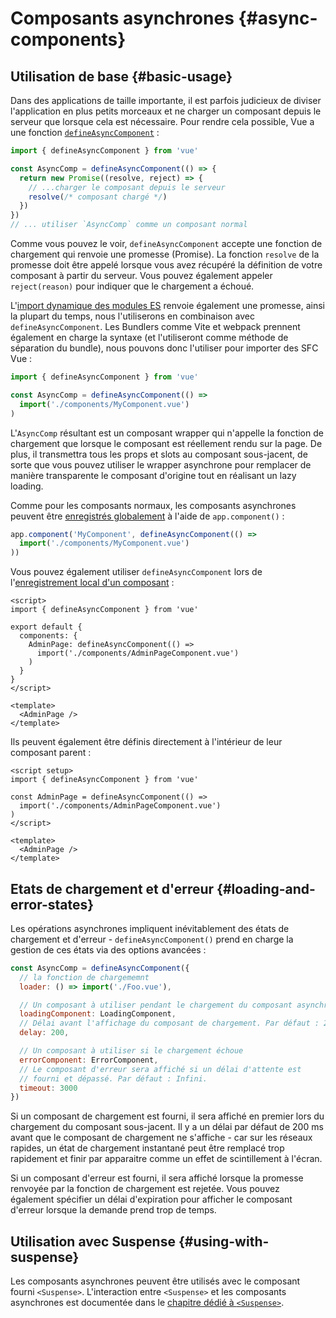 # Composants asynchrones {#async-components}

## Utilisation de base {#basic-usage}

Dans des applications de taille importante, il est parfois judicieux de diviser l'application en plus petits morceaux et ne charger un composant depuis le serveur que lorsque cela est nécessaire. Pour rendre cela possible, Vue a une fonction [`defineAsyncComponent`](/api/general.html#defineasynccomponent) :

```js
import { defineAsyncComponent } from 'vue'

const AsyncComp = defineAsyncComponent(() => {
  return new Promise((resolve, reject) => {
    // ...charger le composant depuis le serveur
    resolve(/* composant chargé */)
  })
})
// ... utiliser `AsyncComp` comme un composant normal
```

Comme vous pouvez le voir, `defineAsyncComponent` accepte une fonction de chargement qui renvoie une promesse (Promise). La fonction `resolve` de la promesse doit être appelé lorsque vous avez récupéré la définition de votre composant à partir du serveur. Vous pouvez également appeler `reject(reason)` pour indiquer que le chargement a échoué.

L'[import dynamique des modules ES](https://developer.mozilla.org/fr/docs/Web/JavaScript/Reference/Statements/import#dynamic_imports) renvoie également une promesse, ainsi la plupart du temps, nous l'utiliserons en combinaison avec `defineAsyncComponent`. Les Bundlers comme Vite et webpack prennent également en charge la syntaxe (et l'utiliseront comme méthode de séparation du bundle), nous pouvons donc l'utiliser pour importer des SFC Vue :

```js
import { defineAsyncComponent } from 'vue'

const AsyncComp = defineAsyncComponent(() =>
  import('./components/MyComponent.vue')
)
```

L'`AsyncComp` résultant est un composant wrapper qui n'appelle la fonction de chargement que lorsque le composant est réellement rendu sur la page. De plus, il transmettra tous les props et slots au composant sous-jacent, de sorte que vous pouvez utiliser le wrapper asynchrone pour remplacer de manière transparente le composant d'origine tout en réalisant un lazy loading.

Comme pour les composants normaux, les composants asynchrones peuvent être [enregistrés globalement](/guide/components/registration.html#global-registration) à l'aide de `app.component()` :

```js
app.component('MyComponent', defineAsyncComponent(() =>
  import('./components/MyComponent.vue')
))
```

<div class="options-api">

Vous pouvez également utiliser `defineAsyncComponent` lors de l'[enregistrement local d'un composant](/guide/components/registration.html#local-registration) :

```vue
<script>
import { defineAsyncComponent } from 'vue'

export default {
  components: {
    AdminPage: defineAsyncComponent(() =>
      import('./components/AdminPageComponent.vue')
    )
  }
}
</script>

<template>
  <AdminPage />
</template>
```

</div>

<div class="composition-api">

Ils peuvent également être définis directement à l'intérieur de leur composant parent :

```vue
<script setup>
import { defineAsyncComponent } from 'vue'

const AdminPage = defineAsyncComponent(() =>
  import('./components/AdminPageComponent.vue')
)
</script>

<template>
  <AdminPage />
</template>
```

</div>

## Etats de chargement et d'erreur {#loading-and-error-states}

Les opérations asynchrones impliquent inévitablement des états de chargement et d'erreur - `defineAsyncComponent()` prend en charge la gestion de ces états via des options avancées :

```js
const AsyncComp = defineAsyncComponent({
  // la fonction de chargememnt
  loader: () => import('./Foo.vue'),

  // Un composant à utiliser pendant le chargement du composant asynchrone
  loadingComponent: LoadingComponent,
  // Délai avant l'affichage du composant de chargement. Par défaut : 200 ms.
  delay: 200,

  // Un composant à utiliser si le chargement échoue
  errorComponent: ErrorComponent,
  // Le composant d'erreur sera affiché si un délai d'attente est
  // fourni et dépassé. Par défaut : Infini.
  timeout: 3000
})
```

Si un composant de chargement est fourni, il sera affiché en premier lors du chargement du composant sous-jacent. Il y a un délai par défaut de 200 ms avant que le composant de chargement ne s'affiche - car sur les réseaux rapides, un état de chargement instantané peut être remplacé trop rapidement et finir par apparaitre comme un effet de scintillement à l'écran.

Si un composant d'erreur est fourni, il sera affiché lorsque la promesse renvoyée par la fonction de chargement est rejetée. Vous pouvez également spécifier un délai d'expiration pour afficher le composant d'erreur lorsque la demande prend trop de temps.

## Utilisation avec Suspense {#using-with-suspense}

Les composants asynchrones peuvent être utilisés avec le composant fourni `<Suspense>`. L'interaction entre `<Suspense>` et les composants asynchrones est documentée dans le [chapitre dédié à `<Suspense>`](/guide/built-ins/suspense.html).
